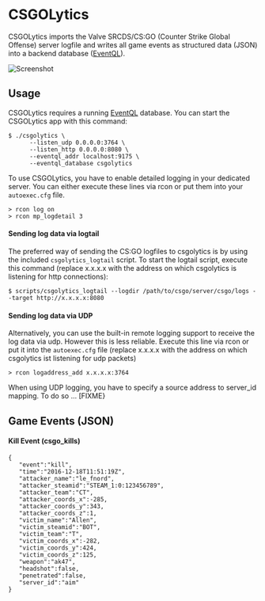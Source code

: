 CSGOLytics
==========

CSGOLytics imports the Valve SRCDS/CS:GO (Counter Strike Global Offense) server logfile and writes all game events as structured data (JSON) into a backend database ([EventQL](https://eventql.io/)).

![Screenshot](https://raw.githubusercontent.com/paulasmuth/csgolytics/master/screenshot.png)

Usage
-----

CSGOLytics requires a running [EventQL](https://eventql.io/) database. You can start the CSGOLytics app with this command:

    $ ./csgolytics \
          --listen_udp 0.0.0.0:3764 \
          --listen_http 0.0.0.0:8080 \
          --eventql_addr localhost:9175 \
          --eventql_database csgolytics

To use CSGOLytics, you have to enable detailed logging in your dedicated server. You can either execute these lines via rcon or put them into your `autoexec.cfg` file.

    > rcon log on
    > rcon mp_logdetail 3

#### Sending log data via logtail

The preferred way of sending the CS:GO logfiles to csgolytics is by using the included `csgolytics_logtail` script. To start the logtail script, execute this command (replace x.x.x.x with the address on which csgolytics is listening for http connections):

    $ scripts/csgolytics_logtail --logdir /path/to/csgo/server/csgo/logs --target http://x.x.x.x:8080
    
#### Sending log data via UDP

Alternatively, you can use the built-in remote logging support to receive the log data via udp. However this is less reliable. Execute this line via rcon or put it into the `autoexec.cfg` file (replace x.x.x.x with the address on which csgolytics ist listening for udp packets)

    > rcon logaddress_add x.x.x.x:3764
    
When using UDP logging, you have to specify a source address to server_id mapping. To do so ... [FIXME}


Game Events (JSON)
------------------

#### Kill Event (csgo_kills)

    {  
       "event":"kill",
       "time":"2016-12-18T11:51:19Z",
       "attacker_name":"le_fnord",
       "attacker_steamid":"STEAM_1:0:123456789",
       "attacker_team":"CT",
       "attacker_coords_x":-285,
       "attacker_coords_y":343,
       "attacker_coords_z":1,
       "victim_name":"Allen",
       "victim_steamid":"BOT",
       "victim_team":"T",
       "victim_coords_x":-282,
       "victim_coords_y":424,
       "victim_coords_z":125,
       "weapon":"ak47",
       "headshot":false,
       "penetrated":false,
       "server_id":"aim"
    }
